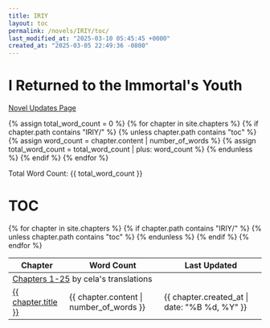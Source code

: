 ```yaml
---
title: IRIY
layout: toc
permalink: /novels/IRIY/toc/
last_modified_at: "2025-03-10 05:45:45 +0000"
created_at: "2025-03-05 22:49:36 -0800"
---
```

# I Returned to the Immortal's Youth

[Novel Updates Page](https://www.novelupdates.com/series/i-returned-to-the-immortals-youth/)

{% assign total_word_count = 0 %}
    {% for chapter in site.chapters %}
        {% if chapter.path contains "IRIY/" %}
        {% unless chapter.path contains "toc" %}
            {% assign word_count = chapter.content | number_of_words %}
            {% assign total_word_count = total_word_count | plus: word_count %}
        {% endunless %}
    {% endif %}
{% endfor %}

Total Word Count: {{ total_word_count }}

# TOC

<table>
  <thead>
    <tr>
      <th>Chapter</th>
      <th>Word Count</th>
      <th>Last Updated</th>
    </tr>
  </thead>
  <tbody>
    <tr>
      <td colspan="3">
        <a href="https://banoffeetranslations.blogspot.com/2023/10/i-returned-to-the-immortals-youth-table-of.html">Chapters 1-25</a> by cela's translations
      </td>
    </tr>
    {% for chapter in site.chapters %}
    {% if chapter.path contains "IRIY/" %}
    {% unless chapter.path contains "toc" %}
    <tr>
      <td><a href="{{ site.baseurl }}{{ chapter.url }}">{{ chapter.title }}</a></td>
      <td>{{ chapter.content | number_of_words }}</td>
      <td>{{ chapter.created_at | date: "%B %d, %Y" }}</td>
    </tr>
    {% endunless %}
    {% endif %}
    {% endfor %}
  </tbody>
</table>
